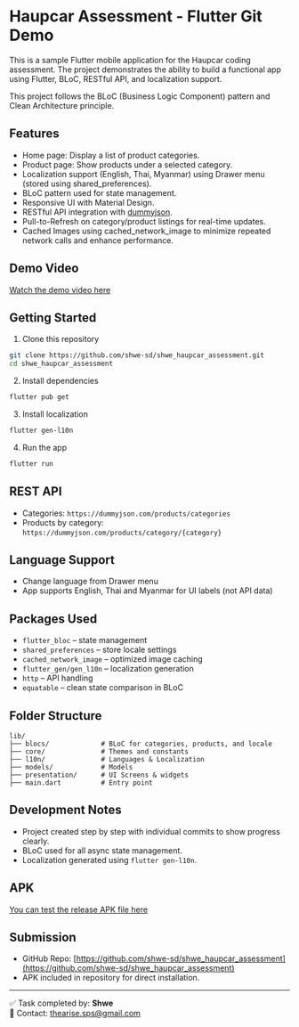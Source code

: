 
# Haupcar Assessment - Flutter Git Demo

This is a sample Flutter mobile application for the Haupcar coding assessment. The project demonstrates the ability to build a functional app using Flutter, BLoC, RESTful API, and localization support.

This project follows the BLoC (Business Logic Component) pattern and Clean Architecture principle.

## Features

- Home page: Display a list of product categories.
- Product page: Show products under a selected category.
- Localization support (English, Thai, Myanmar) using Drawer menu (stored using shared_preferences).
- BLoC pattern used for state management.
- Responsive UI with Material Design.
- RESTful API integration with [dummyjson](https://dummyjson.com/).
- Pull-to-Refresh on category/product listings for real-time updates.
- Cached Images using cached_network_image to minimize repeated network calls and enhance performance.

## Demo Video
[Watch the demo video here](https://github.com/shwe-sd/shwe_haupcar_assessment/demo_video.MP4)


## Getting Started

1. Clone this repository
```bash
git clone https://github.com/shwe-sd/shwe_haupcar_assessment.git
cd shwe_haupcar_assessment
```

2. Install dependencies
```bash
flutter pub get
```

3. Install localization
```bash
flutter gen-l10n
```

4. Run the app
```bash
flutter run
```

## REST API

- Categories: `https://dummyjson.com/products/categories`
- Products by category: `https://dummyjson.com/products/category/{category}`

## Language Support

- Change language from Drawer menu
- App supports English, Thai and Myanmar for UI labels (not API data)

## Packages Used

- `flutter_bloc` – state management
- `shared_preferences` – store locale settings
- `cached_network_image` – optimized image caching
- `flutter_gen/gen_l10n` – localization generation
- `http` – API handling
- `equatable` – clean state comparison in BLoC

## Folder Structure

```
lib/
├── blocs/             # BLoC for categories, products, and locale
├── core/              # Themes and constants
├── l10n/              # Languages & Localization
├── models/            # Models
├── presentation/      # UI Screens & widgets
├── main.dart          # Entry point
```

## Development Notes

- Project created step by step with individual commits to show progress clearly.
- BLoC used for all async state management.
- Localization generated using `flutter gen-l10n`.

## APK

[You can test the release APK file here](https://github.com/shwe-sd/shwe_haupcar_assessment/blob/main/shwe_haupcar_assessment.apk)

## Submission

- GitHub Repo: [https://github.com/shwe-sd/shwe_haupcar_assessment](https://github.com/shwe-sd/shwe_haupcar_assessment)
- APK included in repository for direct installation.

---

✅ Task completed by: **Shwe**  
📧 Contact: thearise.sps@gmail.com
